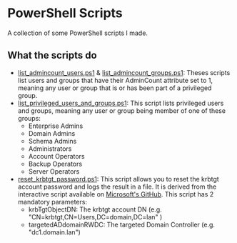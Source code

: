 # PowerShell Scripts

A collection of some PowerShell scripts I made.

## What the scripts do

* [list_admincount_users.ps1](https://github.com/plcnk/powershell/blob/master/list_admincount_users.ps1) & [list_admincount_groups.ps1](https://github.com/plcnk/powershell/blob/master/list_admincount_groups.ps1): Theses scripts list users and groups that have their AdminCount attribute set to 1, meaning any user or group that is or has been part of a privileged group.
* [list_privileged_users_and_groups.ps1](https://github.com/plcnk/powershell/blob/master/list_privileged_users_and_groups.ps1): This script lists privileged users and groups, meaning any user or group being member of one of these groups:
  * Enterprise Admins
  * Domain Admins
  * Schema Admins
  * Administrators
  * Account Operators
  * Backup Operators
  * Server Operators
* [reset_krbtgt_password.ps1](https://github.com/plcnk/powershell/blob/master/reset_krbtgt_password.ps1): This script allows you to reset the krbtgt account password and logs the result in a file. It is derived from the interactive script available on [Microsoft's GitHub](https://github.com/microsoft/New-KrbtgtKeys.ps1). This script has 2 mandatory parameters:
  * krbTgtObjectDN: The krbtgt account DN (e.g. "CN=krbtgt,CN=Users,DC=domain,DC=lan" )
  * targetedADdomainRWDC: The targeted Domain Controller (e.g. "dc1.domain.lan")
